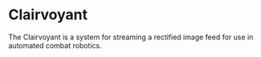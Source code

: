 # Clairvoyant
The Clairvoyant is a system for streaming a rectified image feed for use in automated combat robotics.
